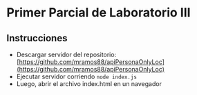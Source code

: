 # Primer Parcial de Laboratorio III

## Instrucciones

-  Descargar servidor del repositorio: [https://github.com/mramos88/apiPersonaOnlyLoc](https://github.com/mramos88/apiPersonaOnlyLoc)
-  Ejecutar servidor corriendo `node index.js`
-  Luego, abrir el archivo index.html en un navegador
